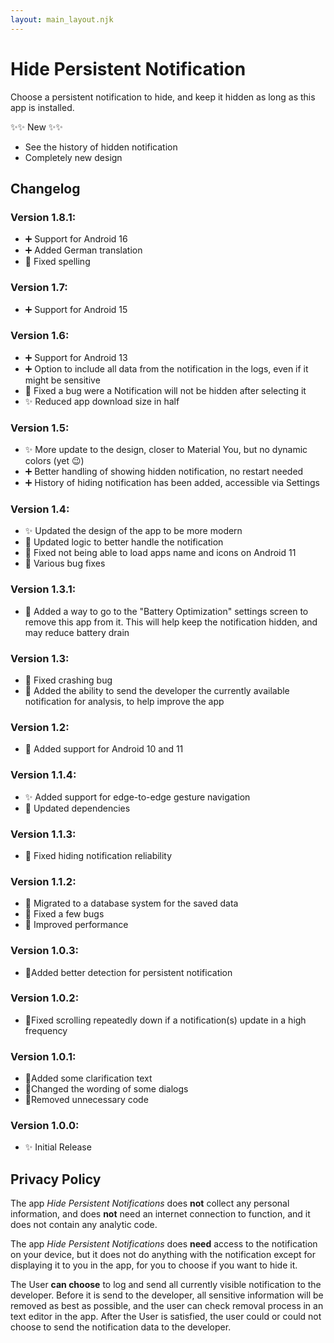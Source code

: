```yaml
---
layout: main_layout.njk
---
```


# Hide Persistent Notification
Choose a persistent notification to hide, and keep it hidden as long as this app is installed.

✨✨ New ✨✨
- See the history of hidden notification
- Completely new design


## Changelog
### Version 1.8.1:
* ➕ Support for Android 16
* ➕ Added German translation
* 🔨 Fixed spelling

### Version 1.7:
* ➕ Support for Android 15

### Version 1.6:
* ➕ Support for Android 13
* ➕ Option to include all data from the notification in the logs, even if it might be sensitive
* 🔨 Fixed a bug were a Notification will not be hidden after selecting it
* ✨ Reduced app download size in half

### Version 1.5:
* ✨ More update to the design, closer to Material You, but no dynamic colors (yet 😉)
* ➕ Better handling of showing hidden notification, no restart needed
* ➕ History of hiding notification has been added, accessible via Settings

### Version 1.4: 
* ✨ Updated the design of the app to be more modern
* 🔧 Updated logic to better handle the notification
* 🔨 Fixed not being able to load apps name and icons on Android 11
* 🔨 Various bug fixes

### Version 1.3.1: 
* 🔧 Added a way to go to the "Battery Optimization" settings screen to remove this app from it. This will help keep the notification hidden, and may reduce battery drain

### Version 1.3: 
* 🔨 Fixed crashing bug 
* 🔧 Added the ability to send the developer the currently available notification for analysis, to help improve the app

### Version 1.2:
* 🔧 Added support for Android 10 and 11

### Version 1.1.4: 
* ✨ Added support for edge-to-edge gesture navigation 
* 🔧 Updated dependencies

### Version 1.1.3: 
* 🔨 Fixed hiding notification reliability

### Version 1.1.2: 
* 🔧 Migrated to a database system for the saved data
* 🔨 Fixed a few bugs 
* 🔧 Improved performance

### Version 1.0.3: 
* 🔧Added better detection for persistent notification

### Version 1.0.2: 
* 🔨Fixed scrolling repeatedly down if a notification(s) update in a high frequency

### Version 1.0.1:
* 🔧Added some clarification text
* 🔨Changed the wording of some dialogs
* 🔨Removed unnecessary code

### Version 1.0.0:
* ✨ Initial Release

## Privacy Policy
The app *Hide Persistent Notifications* does **not** collect any personal information, and does **not** need an internet connection to function, and it does not contain any analytic code.

The app *Hide Persistent Notifications* does **need** access to the notification on your device, but it does not do anything with the notification except for displaying it to you in the app, for you to choose if you want to hide it.

The User **can choose** to log and send all currently visible notification to the developer. Before it is send to the developer, all sensitive information will be removed as best as possible, and the user can check removal process in an text editor in the app. After the User is satisfied, the user could or could not choose to send the notification data to the developer.